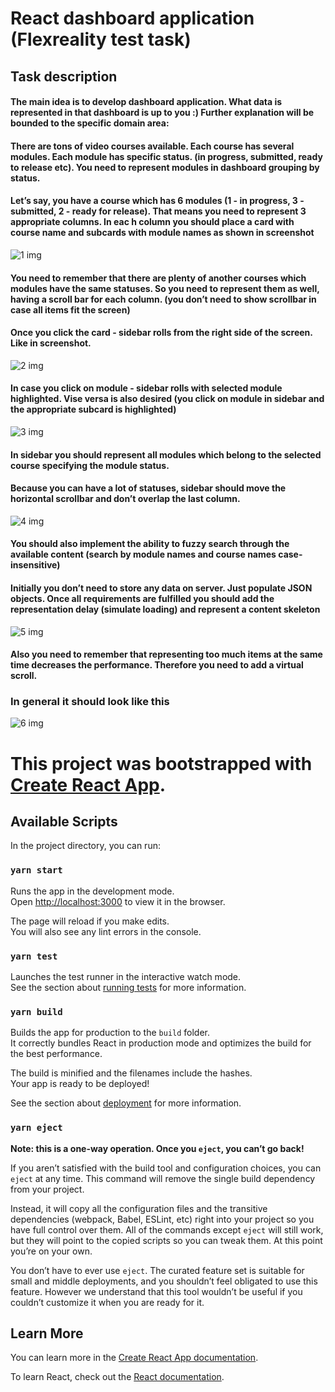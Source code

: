 # React dashboard application (Flexreality test task)


## Task description

#### The main idea is to develop dashboard application. What data is represented in that dashboard is up to you :) Further explanation will be bounded to the specific domain area:
#### There are tons of video courses available. Each course has several modules. Each module has specific status. (in progress, submitted, ready to release etc). You need to represent modules in dashboard grouping by status.
#### Let’s say, you have a course which has 6 modules (1 - in progress, 3 - submitted, 2 - ready for release). That means you need to represent 3 appropriate columns. In eac h column you should place a card with course name and subcards with module names as shown in screenshot

![1 img](https://drive.google.com/uc?export=view&id=1AufbdWxTipQEJTPxshWRGa2B_x_iRNMP)

#### You need to remember that there are plenty of another courses which modules have the same statuses. So you need to represent them as well, having a scroll bar for each column. (you don’t need to show scrollbar in case all items fit the screen)
#### Once you click the card - sidebar rolls from the right side of the screen. Like in screenshot.

![2 img](https://drive.google.com/uc?export=view&id=1T6qYHnxviJXYZNIHOrV_3tv4vE_dG8Qi)

#### In case you click on module - sidebar rolls with selected module highlighted. Vise versa is also desired (you click on module in sidebar and the appropriate subcard is highlighted)

![3 img](https://drive.google.com/uc?export=view&id=1n8g8yufdGUaeFRSYP2Zw_Z3-woFktKCN)

#### In sidebar you should represent all modules which belong to the selected course specifying the module status.
#### Because you can have a lot of statuses, sidebar should move the horizontal scrollbar and don’t overlap the last column.

![4 img](https://drive.google.com/uc?export=view&id=1sCuNFHXhJudc78Bes0VXp-9KrVtDPQdk)

#### You should also implement the ability to fuzzy search through the available content (search by module names and course names case-insensitive)
#### Initially you don’t need to store any data on server. Just populate JSON objects. Once all requirements are fulfilled you should add the representation delay (simulate loading) and represent a content skeleton

![5 img](https://drive.google.com/uc?export=view&id=1G0yBcbtFD4L2Gvsrvic8vbrKAWW_DOyC)

#### Also you need to remember that representing too much items at the same time decreases the performance. Therefore you need to add a virtual scroll.
### In general it should look like this

![6 img](https://drive.google.com/uc?export=view&id=1kWxnFZGzBcP6psC4ieB3i6x7R8gtNnP_)

# This project was bootstrapped with [Create React App](https://github.com/facebook/create-react-app).

## Available Scripts

In the project directory, you can run:

### `yarn start`

Runs the app in the development mode.\
Open [http://localhost:3000](http://localhost:3000) to view it in the browser.

The page will reload if you make edits.\
You will also see any lint errors in the console.

### `yarn test`

Launches the test runner in the interactive watch mode.\
See the section about [running tests](https://facebook.github.io/create-react-app/docs/running-tests) for more information.

### `yarn build`

Builds the app for production to the `build` folder.\
It correctly bundles React in production mode and optimizes the build for the best performance.

The build is minified and the filenames include the hashes.\
Your app is ready to be deployed!

See the section about [deployment](https://facebook.github.io/create-react-app/docs/deployment) for more information.

### `yarn eject`

**Note: this is a one-way operation. Once you `eject`, you can’t go back!**

If you aren’t satisfied with the build tool and configuration choices, you can `eject` at any time. This command will remove the single build dependency from your project.

Instead, it will copy all the configuration files and the transitive dependencies (webpack, Babel, ESLint, etc) right into your project so you have full control over them. All of the commands except `eject` will still work, but they will point to the copied scripts so you can tweak them. At this point you’re on your own.

You don’t have to ever use `eject`. The curated feature set is suitable for small and middle deployments, and you shouldn’t feel obligated to use this feature. However we understand that this tool wouldn’t be useful if you couldn’t customize it when you are ready for it.

## Learn More

You can learn more in the [Create React App documentation](https://facebook.github.io/create-react-app/docs/getting-started).

To learn React, check out the [React documentation](https://reactjs.org/).
